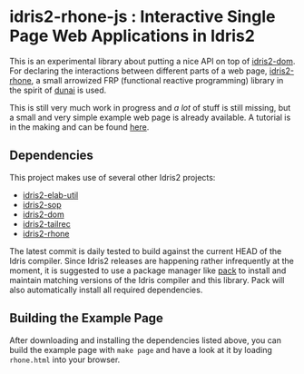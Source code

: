 # idris2-rhone-js : Interactive Single Page Web Applications in Idris2

This is an experimental library about putting a nice API on top
of [idris2-dom](https://github.com/stefan-hoeck/idris2-dom).
For declaring the interactions between different parts of
a web page, [idris2-rhone](https://github.com/stefan-hoeck/idris2-rhone),
a small arrowized FRP (functional reactive programming) library
in the spirit of [dunai](https://hackage.haskell.org/package/dunai)
is used.

This is still very much work in progress and *a lot* of stuff
is still missing, but a small and very simple example web page
is already available. A tutorial is in the making and can
be found [here](docs/src/Examples/Main.md).

## Dependencies

This project makes use of several other Idris2 projects:

* [idris2-elab-util](https://github.com/stefan-hoeck/idris2-elab-util)
* [idris2-sop](https://github.com/stefan-hoeck/idris2-sop)
* [idris2-dom](https://github.com/stefan-hoeck/idris2-dom)
* [idris2-tailrec](https://github.com/stefan-hoeck/idris2-tailrec)
* [idris2-rhone](https://github.com/stefan-hoeck/idris2-rhone)

The latest commit is daily tested to build against the current
HEAD of the Idris compiler. Since Idris2 releases are happening
rather infrequently at the moment, it is suggested to use
a package manager like [pack](https://github.com/stefan-hoeck/idris2-pack)
to install and maintain matching versions of the Idris compiler
and this library. Pack will also automatically install all
required dependencies.

## Building the Example Page

After downloading and installing the dependencies listed above,
you can build the example page with `make page` and have a look at
it by loading `rhone.html` into your browser.
